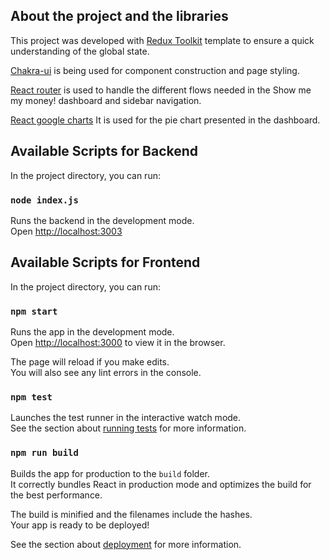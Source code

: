 ## About the project and the libraries 
This project was developed with [Redux Toolkit](https://redux-toolkit.js.org/) template to ensure a quick understanding of the global state.

[Chakra-ui](https://chakra-ui.com/) is being used for component construction and page styling.

[React router](https://reactrouter.com/web/example/sidebar) is used to handle the different flows needed in the Show me my money! dashboard and sidebar navigation.

[React google charts](https://github.com/RakanNimer/react-google-charts) It is used for the pie chart presented in the dashboard.

## Available Scripts for Backend

In the project directory, you can run:

### `node index.js`

Runs the backend in the development mode.<br />
Open [http://localhost:3003](http://localhost:3003)

## Available Scripts for Frontend

In the project directory, you can run:

### `npm start`

Runs the app in the development mode.<br />
Open [http://localhost:3000](http://localhost:3000) to view it in the browser.

The page will reload if you make edits.<br />
You will also see any lint errors in the console.

### `npm test`

Launches the test runner in the interactive watch mode.<br />
See the section about [running tests](https://facebook.github.io/create-react-app/docs/running-tests) for more information.

### `npm run build`

Builds the app for production to the `build` folder.<br />
It correctly bundles React in production mode and optimizes the build for the best performance.

The build is minified and the filenames include the hashes.<br />
Your app is ready to be deployed!

See the section about [deployment](https://facebook.github.io/create-react-app/docs/deployment) for more information.


